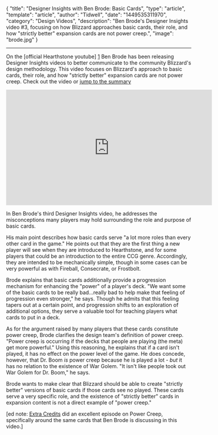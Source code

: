 
{
	"title": "Designer Insights with Ben Brode: Basic Cards",
	"type": "article",
	"template": "article",
	"author": "Tidwell",
	"date": "1449535311970",
	"category": "Design Videos",
	"description": "Ben Brode's Designer Insights video #3, focusing on how Blizzard approaches basic cards, their role, and how \"strictly better\" expansion cards are not power creep.",
	"image": "brode.jpg"
}

---

On the [official Hearthstone youtube] [1] Ben Brode has been releasing Designer Insights videos to better communicate to the community Blizzard's design methodology.  This video focuses on Blizzard's approach to basic cards, their role, and how "strictly better" expansion cards are not power creep. Check out the video or [jump to the summary][2]

<iframe width="560" height="315" src="https://www.youtube.com/embed/EGc6hAr8r6c" frameborder="0" allowfullscreen></iframe>

<a name="summary"></a>

In Ben Brode's third Designer Insights video, he addresses the misconceptions many players may hold surrounding the role and purpose of basic cards.

His main point describes how basic cards serve "a lot more roles than every other card in the game."  He points out that they are the first thing a new player will see when they are introduced to Hearthstone, and for some players that could be an introduction to the entire CCG genre.  Accordingly, they are intended to be mechanically simple, though in some cases can be very powerful as with Fireball, Consecrate, or Frostbolt.

Brode explains that basic cards additionally provide a progression mechanism for enhancing the "power" of a player's deck. "We want some of the basic cards to be really bad...really bad to help make that feeling of progression even stronger," he says.  Though he admits that this feeling tapers out at a certain point, and progression shifts to an exploration of additional options, they serve a valuable tool for teaching players what cards to put in a deck.

As for the argument raised by many players that these cards constitute power creep, Brode clarifies the design team's definition of power creep.  "Power creep is occurring if the decks that people are playing (the meta) get more powerful."  Using this reasoning, he explains that if a card isn't played, it has no effect on the power level of the game.  He does concede, however, that Dr. Boom *is* power creep because he is played a lot - *but* it has no relation to the existence of War Golem.  "It isn't like people took out War Golem for Dr. Boom," he says.


Brode wants to make clear that Blizzard should be able to create "strictly better" versions of basic cards if those cards see no played.  These cards serve a very specific role, and the existence of "strictly better" cards in expansion content is not a direct example of "power creep."


[ed note: [Extra Credits][3] did an excellent episode on Power Creep, specifically around the same cards that Ben Brode is discussing in this video.]

 [1]: https://www.youtube.com/channel/UCVia_crjzJylRmGq7SHTiaw "Hearthstone on Youtube"
 [2]: #summary "video summary"
 [3]: https://www.youtube.com/watch?v=Bxszx60ZwGw "Extra Credits: Power Creep in Hearthstone - What It Teaches Us About Games"

